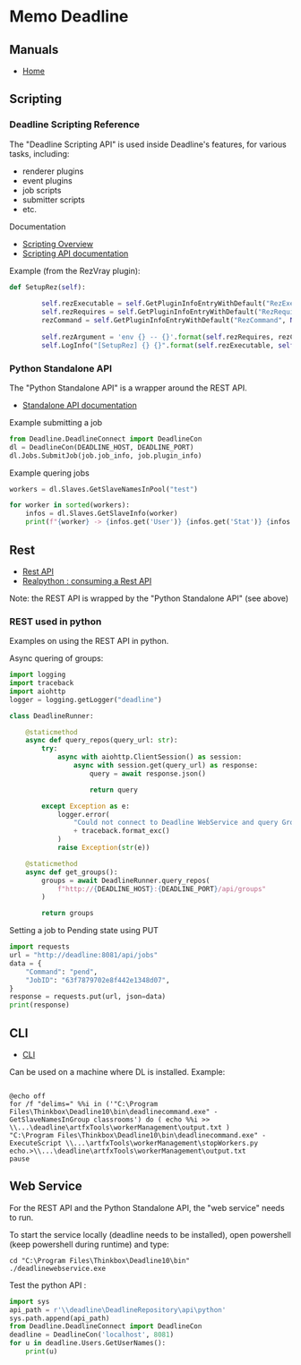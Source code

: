 # Memo Deadline 

## Manuals 

* [Home](https://docs.thinkboxsoftware.com/products/deadline/10.1/1_User%20Manual/index.html)

## Scripting

### Deadline Scripting Reference

The "Deadline Scripting API" is used inside Deadline's features, for various tasks, including: 
- renderer plugins 
- event plugins
- job scripts
- submitter scripts
- etc.

Documentation

* [Scripting Overview](https://docs.thinkboxsoftware.com/products/deadline/10.1/1_User%20Manual/manual/scripting-overview.html)
* [Scripting API documentation](https://docs.thinkboxsoftware.com/products/deadline/10.2/2_Scripting%20Reference/index.html)

Example (from the RezVray plugin):

```python
def SetupRez(self):
        
        self.rezExecutable = self.GetPluginInfoEntryWithDefault("RezExecutable", None) or self.GetRenderExecutable("RezExecutable", "rez")
        self.rezRequires = self.GetPluginInfoEntryWithDefault("RezRequires", None) or self.GetConfigEntryWithDefault("RezRequires", "vray")
        rezCommand = self.GetPluginInfoEntryWithDefault("RezCommand", None) or self.GetConfigEntryWithDefault("RezCommand", "vray")
     
        self.rezArgument = 'env {} -- {}'.format(self.rezRequires, rezCommand)
        self.LogInfo("[SetupRez] {} {}".format(self.rezExecutable, self.rezArgument))
```


### Python Standalone API

The "Python Standalone API" is a wrapper around the REST API.

* [Standalone API documentation](https://docs.thinkboxsoftware.com/products/deadline/10.2/3_Python%20Reference/index.html)

Example submitting a job

```python
from Deadline.DeadlineConnect import DeadlineCon
dl = DeadlineCon(DEADLINE_HOST, DEADLINE_PORT)
dl.Jobs.SubmitJob(job.job_info, job.plugin_info)
```

Example quering jobs

```python
workers = dl.Slaves.GetSlaveNamesInPool("test")

for worker in sorted(workers):
    infos = dl.Slaves.GetSlaveInfo(worker)
    print(f"{worker} -> {infos.get('User')} {infos.get('Stat')} {infos.get('StatDate')}")
```

## Rest

* [Rest API](https://docs.thinkboxsoftware.com/products/deadline/10.1/1_User%20Manual/manual/rest-overview.html)  
* [Realpython : consuming a Rest API](https://realpython.com/api-integration-in-python/#rest-and-python-consuming-apis)

Note: the REST API is wrapped by the "Python Standalone API" (see above)

### REST used in python

Examples on using the REST API in python.

Async quering of groups:

````python
import logging
import traceback
import aiohttp
logger = logging.getLogger("deadline")

class DeadlineRunner:

    @staticmethod
    async def query_repos(query_url: str):
        try:
            async with aiohttp.ClientSession() as session:
                async with session.get(query_url) as response:
                    query = await response.json()

                    return query

        except Exception as e:
            logger.error(
                "Could not connect to Deadline WebService and query Groups and Pool information: "
                + traceback.format_exc()
            )
            raise Exception(str(e))

    @staticmethod
    async def get_groups():
        groups = await DeadlineRunner.query_repos(
            f"http://{DEADLINE_HOST}:{DEADLINE_PORT}/api/groups"
        )

        return groups
````

Setting a job to Pending state using PUT
```python
import requests
url = "http://deadline:8081/api/jobs"
data = {
    "Command": "pend",
    "JobID": "63f7879702e8f442e1348d07",
}
response = requests.put(url, json=data)
print(response)
```


## CLI

* [CLI](https://docs.thinkboxsoftware.com/products/deadline/10.1/1_User%20Manual/manual/command.html)

Can be used on a machine where DL is installed. Example:  
```shell

@echo off
for /f "delims=" %%i in ('"C:\Program Files\Thinkbox\Deadline10\bin\deadlinecommand.exe" -GetSlaveNamesInGroup classrooms') do ( echo %%i >> \\...\deadline\artfxTools\workerManagement\output.txt )
"C:\Program Files\Thinkbox\Deadline10\bin\deadlinecommand.exe" -ExecuteScript \\...\artfxTools\workerManagement\stopWorkers.py
echo.>\\...\deadline\artfxTools\workerManagement\output.txt
pause

```

## Web Service

For the REST API and the Python Standalone API, the "web service" needs to run.

To start the service locally (deadline needs to be installed), open powershell (keep powershell during runtime) and type: 
```shell
cd "C:\Program Files\Thinkbox\Deadline10\bin"
./deadlinewebservice.exe
```

Test the python API : 
```python
import sys
api_path = r'\\deadline\DeadlineRepository\api\python'
sys.path.append(api_path)
from Deadline.DeadlineConnect import DeadlineCon
deadline = DeadlineCon('localhost', 8081)
for u in deadline.Users.GetUserNames():
    print(u)
```
